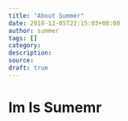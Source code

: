 ```yaml
---
title: "About Summer"
date: 2018-12-05T22:15:03+08:00
author: summer
tags: []
category: 
description: 
source: 
draft: true
---
```


# Im Is Sumemr